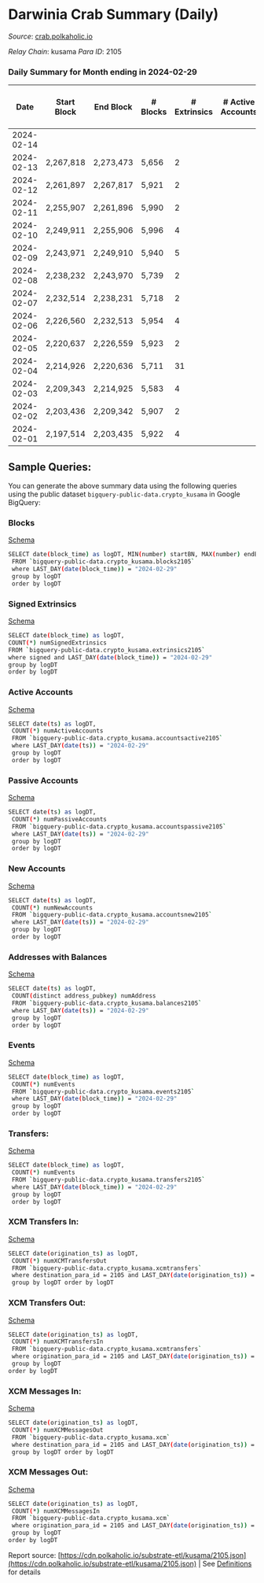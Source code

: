 # Darwinia Crab Summary (Daily)

_Source_: [crab.polkaholic.io](https://crab.polkaholic.io)

*Relay Chain*: kusama
*Para ID*: 2105



### Daily Summary for Month ending in 2024-02-29


| Date    | Start Block | End Block | # Blocks | # Extrinsics | # Active Accounts | # Passive Accounts | # New Accounts | # Addresses | # Events  | # Transfers ($USD) | # XCM Transfers In ($USD) | # XCM Transfers Out ($USD) | # XCM In | # XCM Out | Issues |
|---------|-------------|-----------|----------|--------------|-------------------|--------------------|----------------|-------------|-----------|--------------------|---------------------------|----------------------------|----------|-----------|--------|
| 2024-02-14 |  |  |  |  |  |  |  |  |  |   |   |   |  |  |  |
| 2024-02-13 | 2,267,818 | 2,273,473 | 5,656 | 2 |  |  |  | 5,501 | 13,978 | 1,230  |   |   |  |  |  |
| 2024-02-12 | 2,261,897 | 2,267,817 | 5,921 | 2 |  |  |  | 5,502 | 13,937 | 918  |   |   |  |  |  |
| 2024-02-11 | 2,255,907 | 2,261,896 | 5,990 | 2 |  |  |  | 5,502 | 14,361 | 929  |   |   |  |  |  |
| 2024-02-10 | 2,249,911 | 2,255,906 | 5,996 | 4 |  |  |  | 5,502 | 14,873 | 1,211  |   |   |  |  |  |
| 2024-02-09 | 2,243,971 | 2,249,910 | 5,940 | 5 |  |  |  | 5,502 | 13,950 | 932  |   |   |  |  |  |
| 2024-02-08 | 2,238,232 | 2,243,970 | 5,739 | 2 |  |  |  | 5,501 | 13,681 | 927  |   |   |  |  |  |
| 2024-02-07 | 2,232,514 | 2,238,231 | 5,718 | 2 |  |  |  | 5,497 | 13,590 | 910  |   |   |  |  |  |
| 2024-02-06 | 2,226,560 | 2,232,513 | 5,954 | 4 |  |  |  | 5,497 | 14,807 | 1,218  |   |   |  |  |  |
| 2024-02-05 | 2,220,637 | 2,226,559 | 5,923 | 2 |  |  |  | 5,496 | 14,075 | 907  |   |   |  |  |  |
| 2024-02-04 | 2,214,926 | 2,220,636 | 5,711 | 31 |  |  |  | 5,496 | 13,981 | 1,007 ($392.73) |   |   |  |  |  |
| 2024-02-03 | 2,209,343 | 2,214,925 | 5,583 | 4 |  |  |  | 5,496 | 13,158 | 915 ($67.45) |   |   |  |  |  |
| 2024-02-02 | 2,203,436 | 2,209,342 | 5,907 | 2 |  |  |  | 5,495 | 13,821 | 908 ($94.63) |   |   |  |  |  |
| 2024-02-01 | 2,197,514 | 2,203,435 | 5,922 | 4 |  |  |  | 5,495 | 15,033 | 1,242 ($309.39) |   |   |  |  |  |

## Sample Queries:
You can generate the above summary data using the following queries using the public dataset `bigquery-public-data.crypto_kusama` in Google BigQuery:


### Blocks 

[Schema](https://github.com/colorfulnotion/substrate-etl/blob/main/schema/blocks.json)

```bash
SELECT date(block_time) as logDT, MIN(number) startBN, MAX(number) endBN, COUNT(*) numBlocks 
 FROM `bigquery-public-data.crypto_kusama.blocks2105`  
 where LAST_DAY(date(block_time)) = "2024-02-29" 
 group by logDT 
 order by logDT
```

### Signed Extrinsics 

[Schema](https://github.com/colorfulnotion/substrate-etl/blob/main/schema/extrinsics.json)

```bash
SELECT date(block_time) as logDT, 
COUNT(*) numSignedExtrinsics 
FROM `bigquery-public-data.crypto_kusama.extrinsics2105`  
where signed and LAST_DAY(date(block_time)) = "2024-02-29" 
group by logDT 
order by logDT
```

### Active Accounts 

[Schema](https://github.com/colorfulnotion/substrate-etl/blob/main/schema/accountsactive.json)

```bash
SELECT date(ts) as logDT, 
 COUNT(*) numActiveAccounts 
 FROM `bigquery-public-data.crypto_kusama.accountsactive2105` 
 where LAST_DAY(date(ts)) = "2024-02-29" 
 group by logDT 
 order by logDT
```

### Passive Accounts 

[Schema](https://github.com/colorfulnotion/substrate-etl/blob/main/schema/accountspassive.json)

```bash
SELECT date(ts) as logDT, 
 COUNT(*) numPassiveAccounts 
 FROM `bigquery-public-data.crypto_kusama.accountspassive2105` 
 where LAST_DAY(date(ts)) = "2024-02-29" 
 group by logDT 
 order by logDT
```

### New Accounts 

[Schema](https://github.com/colorfulnotion/substrate-etl/blob/main/schema/accountsnew.json)

```bash
SELECT date(ts) as logDT, 
 COUNT(*) numNewAccounts 
 FROM `bigquery-public-data.crypto_kusama.accountsnew2105` 
 where LAST_DAY(date(ts)) = "2024-02-29" 
 group by logDT
 order by logDT
```

### Addresses with Balances 

[Schema](https://github.com/colorfulnotion/substrate-etl/blob/main/schema/balances.json)

```bash
SELECT date(ts) as logDT,
 COUNT(distinct address_pubkey) numAddress 
 FROM `bigquery-public-data.crypto_kusama.balances2105` 
 where LAST_DAY(date(ts)) = "2024-02-29" 
 group by logDT 
 order by logDT
```

### Events 

[Schema](https://github.com/colorfulnotion/substrate-etl/blob/main/schema/events.json)

```bash
SELECT date(block_time) as logDT, 
 COUNT(*) numEvents 
 FROM `bigquery-public-data.crypto_kusama.events2105` 
 where LAST_DAY(date(block_time)) = "2024-02-29" 
 group by logDT 
 order by logDT
```

### Transfers:

[Schema](https://github.com/colorfulnotion/substrate-etl/blob/main/schema/transfers.json)

```bash
SELECT date(block_time) as logDT, 
 COUNT(*) numEvents 
 FROM `bigquery-public-data.crypto_kusama.transfers2105` 
 where LAST_DAY(date(block_time)) = "2024-02-29" 
 group by logDT 
 order by logDT
```

### XCM Transfers In: 

[Schema](https://github.com/colorfulnotion/substrate-etl/blob/main/schema/xcmtransfers.json)

```bash
SELECT date(origination_ts) as logDT, 
 COUNT(*) numXCMTransfersOut 
 FROM `bigquery-public-data.crypto_kusama.xcmtransfers` 
 where destination_para_id = 2105 and LAST_DAY(date(origination_ts)) = "2024-02-29" 
 group by logDT order by logDT
```

### XCM Transfers Out: 

[Schema](https://github.com/colorfulnotion/substrate-etl/blob/main/schema/xcmtransfers.json)

```bash
SELECT date(origination_ts) as logDT, 
 COUNT(*) numXCMTransfersIn 
 FROM `bigquery-public-data.crypto_kusama.xcmtransfers` 
 where origination_para_id = 2105 and LAST_DAY(date(origination_ts)) = "2024-02-29" 
 group by logDT 
order by logDT
```

### XCM Messages In: 

[Schema](https://github.com/colorfulnotion/substrate-etl/blob/main/schema/xcm.json)

```bash
SELECT date(origination_ts) as logDT, 
 COUNT(*) numXCMMessagesOut 
 FROM `bigquery-public-data.crypto_kusama.xcm` 
 where destination_para_id = 2105 and LAST_DAY(date(origination_ts)) = "2024-02-29" 
 group by logDT order by logDT
```

### XCM Messages Out: 

[Schema](https://github.com/colorfulnotion/substrate-etl/blob/main/schema/xcm.json)

```bash
SELECT date(origination_ts) as logDT, 
 COUNT(*) numXCMMessagesIn 
 FROM `bigquery-public-data.crypto_kusama.xcm` 
 where origination_para_id = 2105 and LAST_DAY(date(origination_ts)) = "2024-02-29" 
 group by logDT 
order by logDT
```


Report source: [https://cdn.polkaholic.io/substrate-etl/kusama/2105.json](https://cdn.polkaholic.io/substrate-etl/kusama/2105.json) | See [Definitions](/DEFINITIONS.md) for details
